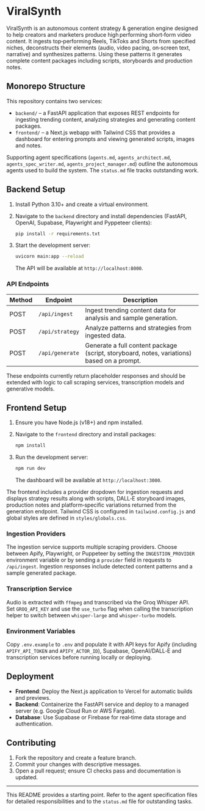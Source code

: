 # ViralSynth

ViralSynth is an autonomous content strategy & generation engine designed to help creators and marketers produce high performing short‑form video content. It ingests top‑performing Reels, TikToks and Shorts from specified niches, deconstructs their elements (audio, video pacing, on‑screen text, narrative) and synthesizes patterns. Using these patterns it generates complete content packages including scripts, storyboards and production notes.

## Monorepo Structure

This repository contains two services:

- `backend/` – a FastAPI application that exposes REST endpoints for ingesting trending content, analyzing strategies and generating content packages.
- `frontend/` – a Next.js webapp with Tailwind CSS that provides a dashboard for entering prompts and viewing generated scripts, images and notes.

Supporting agent specifications (`agents.md`, `agents_architect.md`, `agents_spec_writer.md`, `agents_project_manager.md`) outline the autonomous agents used to build the system. The `status.md` file tracks outstanding work.

## Backend Setup

1. Install Python 3.10+ and create a virtual environment.
2. Navigate to the `backend` directory and install dependencies (FastAPI, OpenAI, Supabase, Playwright and Pyppeteer clients):

   ```bash
   pip install -r requirements.txt
   ```

3. Start the development server:

   ```bash
   uvicorn main:app --reload
   ```

   The API will be available at `http://localhost:8000`.

### API Endpoints

| Method | Endpoint        | Description                          |
|-------|-----------------|--------------------------------------|
| POST  | `/api/ingest`      | Ingest trending content data for analysis and sample generation. |
| POST  | `/api/strategy`    | Analyze patterns and strategies from ingested data. |
| POST  | `/api/generate`    | Generate a full content package (script, storyboard, notes, variations) based on a prompt. |

These endpoints currently return placeholder responses and should be extended with logic to call scraping services, transcription models and generative models.

## Frontend Setup

1. Ensure you have Node.js (v18+) and npm installed.
2. Navigate to the `frontend` directory and install packages:

   ```bash
   npm install
   ```

3. Run the development server:

   ```bash
   npm run dev
   ```

   The dashboard will be available at `http://localhost:3000`.

The frontend includes a provider dropdown for ingestion requests and displays strategy results along with scripts, DALL‑E storyboard images, production notes and platform‑specific variations returned from the generation endpoint. Tailwind CSS is configured in `tailwind.config.js` and global styles are defined in `styles/globals.css`.

### Ingestion Providers

The ingestion service supports multiple scraping providers. Choose between Apify, Playwright, or Puppeteer by setting the `INGESTION_PROVIDER` environment variable or by sending a `provider` field in requests to `/api/ingest`. Ingestion responses include detected content patterns and a sample generated package.

### Transcription Service

Audio is extracted with `ffmpeg` and transcribed via the Groq Whisper API. Set `GROQ_API_KEY` and use the `use_turbo` flag when calling the transcription helper to switch between `whisper-large` and `whisper-turbo` models.

### Environment Variables

Copy `.env.example` to `.env` and populate it with API keys for Apify (including `APIFY_API_TOKEN` and `APIFY_ACTOR_ID`), Supabase, OpenAI/DALL‑E and transcription services before running locally or deploying.

## Deployment

- **Frontend**: Deploy the Next.js application to Vercel for automatic builds and previews.
- **Backend**: Containerize the FastAPI service and deploy to a managed server (e.g. Google Cloud Run or AWS Fargate).
- **Database**: Use Supabase or Firebase for real‑time data storage and authentication.

## Contributing

1. Fork the repository and create a feature branch.
2. Commit your changes with descriptive messages.
3. Open a pull request; ensure CI checks pass and documentation is updated.

---

This README provides a starting point. Refer to the agent specification files for detailed responsibilities and to the `status.md` file for outstanding tasks.
